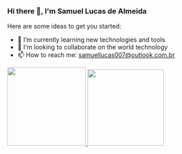 ### Hi there 👋, I'm Samuel Lucas de Almeida


Here are some ideas to get you started:

- 🌱 I’m currently learning new technologies and tools
- 👯 I'm looking to collaborate on the world technology
- 📫 How to reach me: samuellucas007@outlook.com.br

<div>
    <a href="https://github.com/Samuellucas007">
    <img height="180em" src="https://github-readme-stats.vercel.app/api?username=Samuellucas007&show_icons=true&theme=dracula&include_all_commits=true&count_private=true"/>
    <img height="175em" src="https://github-readme-stats.vercel.app/api/top-langs/?username=Samuellucas007&layout=compact&langs_count=16&theme=dracula"/>
</div>
